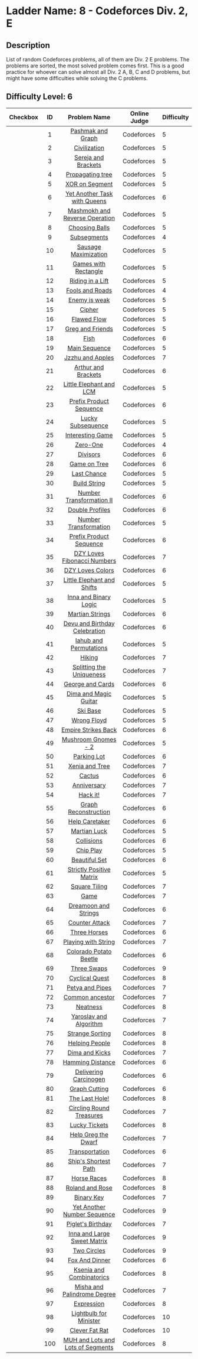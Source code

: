 # Ladder Name: 8 - Codeforces Div. 2, E
## Description
 List of random Codeforces problems, all of them are Div. 2 E problems. The problems are sorted, the most solved problem comes first. This is a good practice for whoever can solve almost all Div. 2 A, B, C and D problems, but might have some difficulties while solving the C problems.
## Difficulty Level: 6

| Checkbox | ID  | Problem Name | Online Judge | Difficulty |
|---|:---:|:---:|---|---|
| |1|[Pashmak and Graph](http://codeforces.com/problemset/problem/459/E)|Codeforces|5|
| |2|[Civilization](http://codeforces.com/problemset/problem/455/C)|Codeforces|5|
| |3|[Sereja and Brackets](http://codeforces.com/problemset/problem/380/C)|Codeforces|5|
| |4|[Propagating tree](http://codeforces.com/problemset/problem/383/C)|Codeforces|5|
| |5|[XOR on Segment](http://codeforces.com/problemset/problem/242/E)|Codeforces|5|
| |6|[Yet Another Task with Queens](http://codeforces.com/problemset/problem/131/E)|Codeforces|6|
| |7|[Mashmokh and Reverse Operation](http://codeforces.com/problemset/problem/414/C)|Codeforces|5|
| |8|[Choosing Balls](http://codeforces.com/problemset/problem/264/C)|Codeforces|5|
| |9|[Subsegments](http://codeforces.com/problemset/problem/69/E)|Codeforces|4|
| |10|[Sausage Maximization](http://codeforces.com/problemset/problem/282/E)|Codeforces|5|
| |11|[Games with Rectangle](http://codeforces.com/problemset/problem/128/C)|Codeforces|5|
| |12|[Riding in a Lift](http://codeforces.com/problemset/problem/479/E)|Codeforces|5|
| |13|[Fools and Roads](http://codeforces.com/problemset/problem/191/C)|Codeforces|4|
| |14|[Enemy is weak](http://codeforces.com/problemset/problem/61/E)|Codeforces|5|
| |15|[Cipher](http://codeforces.com/problemset/problem/156/C)|Codeforces|5|
| |16|[Flawed Flow](http://codeforces.com/problemset/problem/269/C)|Codeforces|5|
| |17|[Greg and Friends](http://codeforces.com/problemset/problem/295/C)|Codeforces|5|
| |18|[Fish](http://codeforces.com/problemset/problem/16/E)|Codeforces|6|
| |19|[Main Sequence](http://codeforces.com/problemset/problem/286/C)|Codeforces|5|
| |20|[Jzzhu and Apples](http://codeforces.com/problemset/problem/449/C)|Codeforces|7|
| |21|[Arthur and Brackets](http://codeforces.com/problemset/problem/508/E)|Codeforces|6|
| |22|[Little Elephant and LCM](http://codeforces.com/problemset/problem/258/C)|Codeforces|5|
| |23|[Prefix Product Sequence](http://codeforces.com/problemset/problem/487/C)|Codeforces|6|
| |24|[Lucky Subsequence](http://codeforces.com/problemset/problem/145/C)|Codeforces|5|
| |25|[Interesting Game](http://codeforces.com/problemset/problem/87/C)|Codeforces|5|
| |26|[Zero-One](http://codeforces.com/problemset/problem/135/C)|Codeforces|4|
| |27|[Divisors](http://codeforces.com/problemset/problem/448/E)|Codeforces|6|
| |28|[Game on Tree](http://codeforces.com/problemset/problem/280/C)|Codeforces|6|
| |29|[Last Chance](http://codeforces.com/problemset/problem/137/E)|Codeforces|5|
| |30|[Build String](http://codeforces.com/problemset/problem/237/E)|Codeforces|5|
| |31|[Number Transformation II](http://codeforces.com/problemset/problem/346/C)|Codeforces|6|
| |32|[Double Profiles](http://codeforces.com/problemset/problem/154/C)|Codeforces|6|
| |33|[Number Transformation](http://codeforces.com/problemset/problem/251/C)|Codeforces|5|
| |34|[Prefix Product Sequence](http://codeforces.com/problemset/problem/488/E)|Codeforces|6|
| |35|[DZY Loves Fibonacci Numbers](http://codeforces.com/problemset/problem/446/C)|Codeforces|7|
| |36|[DZY Loves Colors](http://codeforces.com/problemset/problem/444/C)|Codeforces|6|
| |37|[Little Elephant and Shifts](http://codeforces.com/problemset/problem/220/C)|Codeforces|5|
| |38|[Inna and Binary Logic](http://codeforces.com/problemset/problem/400/E)|Codeforces|5|
| |39|[Martian Strings](http://codeforces.com/problemset/problem/149/E)|Codeforces|6|
| |40|[Devu and Birthday Celebration](http://codeforces.com/problemset/problem/439/E)|Codeforces|6|
| |41|[Iahub and Permutations](http://codeforces.com/problemset/problem/340/E)|Codeforces|5|
| |42|[Hiking](http://codeforces.com/problemset/problem/489/E)|Codeforces|7|
| |43|[Splitting the Uniqueness](http://codeforces.com/problemset/problem/297/C)|Codeforces|7|
| |44|[George and Cards](http://codeforces.com/problemset/problem/387/E)|Codeforces|6|
| |45|[Dima and Magic Guitar](http://codeforces.com/problemset/problem/366/E)|Codeforces|5|
| |46|[Ski Base](http://codeforces.com/problemset/problem/91/C)|Codeforces|5|
| |47|[Wrong Floyd](http://codeforces.com/problemset/problem/350/E)|Codeforces|5|
| |48|[Empire Strikes Back](http://codeforces.com/problemset/problem/300/E)|Codeforces|6|
| |49|[Mushroom Gnomes - 2](http://codeforces.com/problemset/problem/138/C)|Codeforces|5|
| |50|[Parking Lot](http://codeforces.com/problemset/problem/219/E)|Codeforces|6|
| |51|[Xenia and Tree](http://codeforces.com/problemset/problem/342/E)|Codeforces|7|
| |52|[Cactus](http://codeforces.com/problemset/problem/231/E)|Codeforces|6|
| |53|[Anniversary](http://codeforces.com/problemset/problem/226/C)|Codeforces|7|
| |54|[Hack it!](http://codeforces.com/problemset/problem/468/C)|Codeforces|7|
| |55|[Graph Reconstruction](http://codeforces.com/problemset/problem/329/C)|Codeforces|6|
| |56|[Help Caretaker](http://codeforces.com/problemset/problem/142/C)|Codeforces|6|
| |57|[Martian Luck](http://codeforces.com/problemset/problem/216/E)|Codeforces|5|
| |58|[Collisions](http://codeforces.com/problemset/problem/34/E)|Codeforces|6|
| |59|[Chip Play](http://codeforces.com/problemset/problem/89/C)|Codeforces|5|
| |60|[Beautiful Set](http://codeforces.com/problemset/problem/364/C)|Codeforces|6|
| |61|[Strictly Positive Matrix](http://codeforces.com/problemset/problem/402/E)|Codeforces|5|
| |62|[Square Tiling](http://codeforces.com/problemset/problem/432/E)|Codeforces|7|
| |63|[Game](http://codeforces.com/problemset/problem/277/C)|Codeforces|7|
| |64|[Dreamoon and Strings](http://codeforces.com/problemset/problem/476/E)|Codeforces|6|
| |65|[Counter Attack](http://codeforces.com/problemset/problem/190/E)|Codeforces|7|
| |66|[Three Horses](http://codeforces.com/problemset/problem/271/E)|Codeforces|6|
| |67|[Playing with String](http://codeforces.com/problemset/problem/305/E)|Codeforces|7|
| |68|[Colorado Potato Beetle](http://codeforces.com/problemset/problem/243/C)|Codeforces|6|
| |69|[Three Swaps](http://codeforces.com/problemset/problem/339/E)|Codeforces|9|
| |70|[Cyclical Quest](http://codeforces.com/problemset/problem/235/C)|Codeforces|8|
| |71|[Petya and Pipes](http://codeforces.com/problemset/problem/362/E)|Codeforces|7|
| |72|[Common ancestor](http://codeforces.com/problemset/problem/49/E)|Codeforces|7|
| |73|[Neatness](http://codeforces.com/problemset/problem/359/E)|Codeforces|8|
| |74|[Yaroslav and Algorithm](http://codeforces.com/problemset/problem/301/C)|Codeforces|7|
| |75|[Strange Sorting](http://codeforces.com/problemset/problem/484/C)|Codeforces|8|
| |76|[Helping People](http://codeforces.com/problemset/problem/494/C)|Codeforces|8|
| |77|[Dima and Kicks](http://codeforces.com/problemset/problem/358/E)|Codeforces|7|
| |78|[Hamming Distance](http://codeforces.com/problemset/problem/193/C)|Codeforces|6|
| |79|[Delivering Carcinogen](http://codeforces.com/problemset/problem/198/C)|Codeforces|6|
| |80|[Graph Cutting](http://codeforces.com/problemset/problem/405/E)|Codeforces|6|
| |81|[The Last Hole!](http://codeforces.com/problemset/problem/274/C)|Codeforces|8|
| |82|[Circling Round Treasures](http://codeforces.com/problemset/problem/375/C)|Codeforces|7|
| |83|[Lucky Tickets](http://codeforces.com/problemset/problem/333/C)|Codeforces|8|
| |84|[Help Greg the Dwarf](http://codeforces.com/problemset/problem/98/C)|Codeforces|7|
| |85|[Transportation](http://codeforces.com/problemset/problem/203/E)|Codeforces|6|
| |86|[Ship's Shortest Path](http://codeforces.com/problemset/problem/75/E)|Codeforces|7|
| |87|[Horse Races](http://codeforces.com/problemset/problem/95/D)|Codeforces|8|
| |88|[Roland and Rose](http://codeforces.com/problemset/problem/460/E)|Codeforces|8|
| |89|[Binary Key](http://codeforces.com/problemset/problem/332/E)|Codeforces|7|
| |90|[Yet Another Number Sequence](http://codeforces.com/problemset/problem/392/C)|Codeforces|9|
| |91|[Piglet's Birthday](http://codeforces.com/problemset/problem/248/E)|Codeforces|7|
| |92|[Inna and Large Sweet Matrix](http://codeforces.com/problemset/problem/390/E)|Codeforces|9|
| |93|[Two Circles](http://codeforces.com/problemset/problem/363/E)|Codeforces|9|
| |94|[Fox And Dinner](http://codeforces.com/problemset/problem/510/E)|Codeforces|6|
| |95|[Ksenia and Combinatorics](http://codeforces.com/problemset/problem/382/E)|Codeforces|8|
| |96|[Misha and Palindrome Degree](http://codeforces.com/problemset/problem/501/E)|Codeforces|7|
| |97|[Expression](http://codeforces.com/problemset/problem/58/E)|Codeforces|8|
| |98|[Lightbulb for Minister](http://codeforces.com/problemset/problem/394/E)|Codeforces|10|
| |99|[Clever Fat Rat](http://codeforces.com/problemset/problem/185/C)|Codeforces|10|
| |100|[MUH and Lots and Lots of Segments](http://codeforces.com/problemset/problem/471/E)|Codeforces|8|
